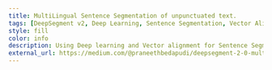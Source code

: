 ```yaml
---
title: MultiLingual Sentence Segmentation of unpunctuated text.
tags: [DeepSegment v2, Deep Learning, Sentence Segmentation, Vector Alignment]
style: fill
color: info
description: Using Deep learning and Vector alignment for Sentence Segmentation of bad or un punctuated MultiLingual text.
external_url: https://medium.com/@praneethbedapudi/deepsegment-2-0-multilingual-text-segmentation-with-vector-alignment-fd76ce62194f
---
```


